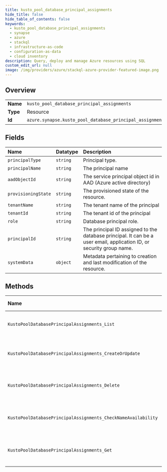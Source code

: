```yaml
---
title: kusto_pool_database_principal_assignments
hide_title: false
hide_table_of_contents: false
keywords:
  - kusto_pool_database_principal_assignments
  - synapse
  - azure    
  - stackql
  - infrastructure-as-code
  - configuration-as-data
  - cloud inventory
description: Query, deploy and manage Azure resources using SQL
custom_edit_url: null
image: /img/providers/azure/stackql-azure-provider-featured-image.png
---
```

  
    

## Overview
<table><tbody>
<tr><td><b>Name</b></td><td><code>kusto_pool_database_principal_assignments</code></td></tr>
<tr><td><b>Type</b></td><td>Resource</td></tr>
<tr><td><b>Id</b></td><td><code>azure.synapse.kusto_pool_database_principal_assignments</code></td></tr>
</tbody></table>

## Fields
| Name | Datatype | Description |
|:-----|:---------|:------------|
| `principalType` | `string` | Principal type. |
| `principalName` | `string` | The principal name |
| `aadObjectId` | `string` | The service principal object id in AAD (Azure active directory) |
| `provisioningState` | `string` | The provisioned state of the resource. |
| `tenantName` | `string` | The tenant name of the principal |
| `tenantId` | `string` | The tenant id of the principal |
| `role` | `string` | Database principal role. |
| `principalId` | `string` | The principal ID assigned to the database principal. It can be a user email, application ID, or security group name. |
| `systemData` | `object` | Metadata pertaining to creation and last modification of the resource. |
## Methods
| Name | Accessible by | Required Params | Description |
|:-----|:--------------|:----------------|:------------|
| `KustoPoolDatabasePrincipalAssignments_List` | `SELECT` | `databaseName, kustoPoolName, resourceGroupName, subscriptionId, workspaceName` | Lists all Kusto pool database principalAssignments. |
| `KustoPoolDatabasePrincipalAssignments_CreateOrUpdate` | `INSERT` | `databaseName, kustoPoolName, principalAssignmentName, resourceGroupName, subscriptionId, workspaceName` | Creates a Kusto pool database principalAssignment. |
| `KustoPoolDatabasePrincipalAssignments_Delete` | `DELETE` | `databaseName, kustoPoolName, principalAssignmentName, resourceGroupName, subscriptionId, workspaceName` | Deletes a Kusto pool principalAssignment. |
| `KustoPoolDatabasePrincipalAssignments_CheckNameAvailability` | `EXEC` | `databaseName, kustoPoolName, resourceGroupName, subscriptionId, workspaceName, data__name, data__type` | Checks that the database principal assignment is valid and is not already in use. |
| `KustoPoolDatabasePrincipalAssignments_Get` | `EXEC` | `databaseName, kustoPoolName, principalAssignmentName, resourceGroupName, subscriptionId, workspaceName` | Gets a Kusto pool database principalAssignment. |
